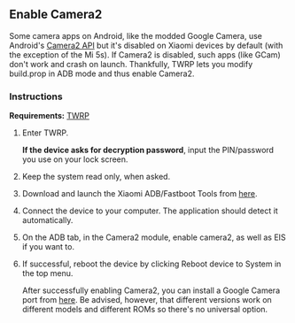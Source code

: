 ## Enable Camera2

Some camera apps on Android, like the modded Google Camera, use Android's [Camera2 API](https://developer.android.com/reference/android/hardware/camera2/package-summary) but it's disabled on Xiaomi devices by default (with the exception of the Mi 5s). If Camera2 is disabled, such apps (like GCam) don't work and crash on launch. Thankfully, TWRP lets you modify build.prop in ADB mode and thus enable Camera2.

### Instructions

**Requirements:** [TWRP](flashcustom.md)

1. Enter TWRP.

    **If the device asks for decryption password**, input the PIN/password you use on your lock screen.

2. Keep the system read only, when asked.

3. Download and launch the Xiaomi ADB/Fastboot Tools from [here](tools.md).

4. Connect the device to your computer. The application should detect it automatically.

5. On the ADB tab, in the Camera2 module, enable camera2, as well as EIS if you want to.

6. If successful, reboot the device by clicking Reboot device to System in the top menu.

    After successfully enabling Camera2, you can install a Google Camera port from [here](https://www.celsoazevedo.com/files/android/google-camera/). Be advised, however, that different versions work on different models and different ROMs so there's no universal option.